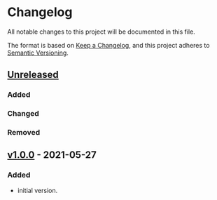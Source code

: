# Changelog
All notable changes to this project will be documented in this file.

The format is based on [Keep a Changelog](https://keepachangelog.com/en/1.0.0/),
and this project adheres to [Semantic Versioning](https://semver.org/spec/v2.0.0.html).

## [Unreleased]

### Added
### Changed
### Removed

## [v1.0.0] - 2021-05-27
### Added
- initial version.

[Unreleased]: https://github.com/appsembler/appsembler_common_packages_role/compare/v1.0.0...HEAD
[v1.0.0]: https://github.com/appsembler/appsembler_common_packages_role_role/releases/tag/v1.0.0
